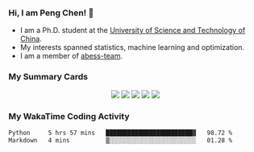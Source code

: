 ### Hi, I am Peng Chen! 👋
- I am a Ph.D. student at the [University of Science and Technology of China](https://www.ustc.edu.cn/).
- My interests spanned statistics, machine learning and optimization.
- I am a member of [abess-team](https://github.com/abess-team).

### My Summary Cards
<div align="center">
<!-- <p>
<a href="https://github-profile-summary-cards.vercel.app/demo.html">Get your own cards now!!</a>
</p> -->

![](http://github-profile-summary-cards.vercel.app/api/cards/profile-details?username=chenpnn&theme=buefy)
![](http://github-profile-summary-cards.vercel.app/api/cards/repos-per-language?username=chenpnn&theme=buefy)
![](http://github-profile-summary-cards.vercel.app/api/cards/most-commit-language?username=chenpnn&theme=buefy)
![](http://github-profile-summary-cards.vercel.app/api/cards/stats?username=chenpnn&theme=buefy)
![](http://github-profile-summary-cards.vercel.app/api/cards/productive-time?username=chenpnn&theme=buefy&utcOffset=8)
</div>

### My WakaTime Coding Activity
<!--START_SECTION:waka-->

```txt
Python     5 hrs 57 mins   ████████████████████████▓   98.72 %
Markdown   4 mins          ▒░░░░░░░░░░░░░░░░░░░░░░░░   01.28 %
```

<!--END_SECTION:waka-->

<!--
**chenpnn/chenpnn** is a ✨ _special_ ✨ repository because its `README.md` (this file) appears on your GitHub profile.

Here are some ideas to get you started:

- 🔭 I’m currently working on ...
- 🌱 I’m currently learning ...
- 👯 I’m looking to collaborate on ...
- 🤔 I’m looking for help with ...
- 💬 Ask me about ...
- 📫 How to reach me: ...
- 😄 Pronouns: ...
- ⚡ Fun fact: ...
-->
